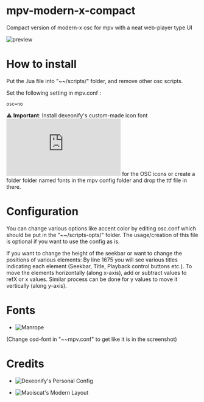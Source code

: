 # mpv-modern-x-compact
Compact version of modern-x osc for mpv with a neat web-player type UI

![preview](https://raw.githubusercontent.com/1-minute-to-midnight/mpv-morden-x-compact/main/preview.png)

# How to install
Put the .lua file into "~~/scripts/" folder, and remove other osc scripts.

Set the following setting in mpv.conf :

`osc=no`

:warning: **Important**: Install dexeonify's custom-made icon font ![modernx-osc-icon.ttf](https://github.com/1-minute-to-midnight/mpv-morden-x-compact/raw/main/modernx-osc-icon.ttf) for the OSC icons or create a folder folder named fonts in the mpv config folder and drop the ttf file in there.

# Configuration
You can change various options like accent color by editing osc.conf which should be put in the "~~/scripts-opts/" folder. The usage/creation of this file is optional if you want to use the config as is.

If you want to change the height of the seekbar or want to change the positions of various elements:
By line 1675 you will see various titles indicating each element (Seekbar, Title, Playback control buttons etc.). To move the elements horizontally (along x-axis), add or subtract values to refX or x values. Similar process can be done for y values to move it vertically (along y-axis).
 
# Fonts
- ![Manrope](https://github.com/sharanda/manrope)

(Change osd-font in "~~mpv.conf" to get like it is in the screenshot)

# Credits
- ![Dexeonify's Personal Config](https://github.com/dexeonify/mpv-config)

- ![Maoiscat's Modern Layout](https://github.com/maoiscat/mpv-osc-morden)

